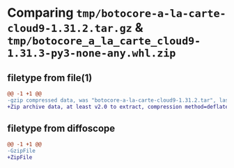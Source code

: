 # Comparing `tmp/botocore-a-la-carte-cloud9-1.31.2.tar.gz` & `tmp/botocore_a_la_carte_cloud9-1.31.3-py3-none-any.whl.zip`

## filetype from file(1)

```diff
@@ -1 +1 @@
-gzip compressed data, was "botocore-a-la-carte-cloud9-1.31.2.tar", last modified: Wed Jul 12 01:44:16 2023, max compression
+Zip archive data, at least v2.0 to extract, compression method=deflate
```

## filetype from diffoscope

```diff
@@ -1 +1 @@
-GzipFile
+ZipFile
```

